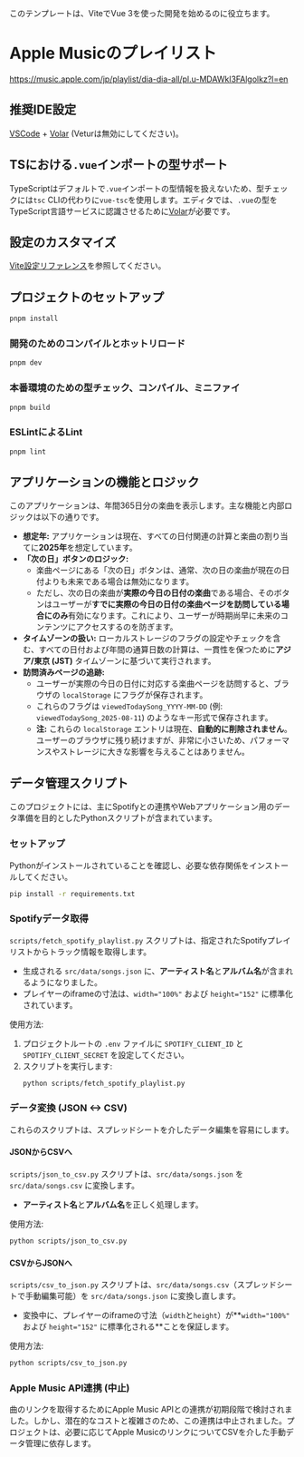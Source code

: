 このテンプレートは、ViteでVue 3を使った開発を始めるのに役立ちます。

# Apple Musicのプレイリスト

https://music.apple.com/jp/playlist/dia-dia-all/pl.u-MDAWkl3FAlgolkz?l=en

## 推奨IDE設定

[VSCode](https://code.visualstudio.com/) + [Volar](https://marketplace.visualstudio.com/items?itemName=Vue.volar) (Veturは無効にしてください)。

## TSにおける`.vue`インポートの型サポート

TypeScriptはデフォルトで`.vue`インポートの型情報を扱えないため、型チェックには`tsc` CLIの代わりに`vue-tsc`を使用します。エディタでは、`.vue`の型をTypeScript言語サービスに認識させるために[Volar](https://marketplace.visualstudio.com/items?itemName=Vue.volar)が必要です。

## 設定のカスタマイズ

[Vite設定リファレンス](https://vite.dev/config/)を参照してください。

## プロジェクトのセットアップ

```sh
pnpm install
```

### 開発のためのコンパイルとホットリロード

```sh
pnpm dev
```

### 本番環境のための型チェック、コンパイル、ミニファイ

```sh
pnpm build
```

### ESLintによるLint

```sh
pnpm lint
```

## アプリケーションの機能とロジック

このアプリケーションは、年間365日分の楽曲を表示します。主な機能と内部ロジックは以下の通りです。

*   **想定年:** アプリケーションは現在、すべての日付関連の計算と楽曲の割り当てに**2025年**を想定しています。
*   **「次の日」ボタンのロジック:**
    *   楽曲ページにある「次の日」ボタンは、通常、次の日の楽曲が現在の日付よりも未来である場合は無効になります。
    *   ただし、次の日の楽曲が**実際の今日の日付の楽曲**である場合、そのボタンはユーザーが**すでに実際の今日の日付の楽曲ページを訪問している場合にのみ**有効になります。これにより、ユーザーが時期尚早に未来のコンテンツにアクセスするのを防ぎます。
*   **タイムゾーンの扱い:** ローカルストレージのフラグの設定やチェックを含む、すべての日付および年間の通算日数の計算は、一貫性を保つために**アジア/東京 (JST)** タイムゾーンに基づいて実行されます。
*   **訪問済みページの追跡:**
    *   ユーザーが実際の今日の日付に対応する楽曲ページを訪問すると、ブラウザの `localStorage` にフラグが保存されます。
    *   これらのフラグは `viewedTodaySong_YYYY-MM-DD` (例: `viewedTodaySong_2025-08-11`) のようなキー形式で保存されます。
    *   **注:** これらの `localStorage` エントリは現在、**自動的に削除されません**。ユーザーのブラウザに残り続けますが、非常に小さいため、パフォーマンスやストレージに大きな影響を与えることはありません。

## データ管理スクリプト

このプロジェクトには、主にSpotifyとの連携やWebアプリケーション用のデータ準備を目的としたPythonスクリプトが含まれています。

### セットアップ

Pythonがインストールされていることを確認し、必要な依存関係をインストールしてください。

```sh
pip install -r requirements.txt
```

### Spotifyデータ取得

`scripts/fetch_spotify_playlist.py` スクリプトは、指定されたSpotifyプレイリストからトラック情報を取得します。

-   生成される `src/data/songs.json` に、**アーティスト名**と**アルバム名**が含まれるようになりました。
-   プレイヤーのiframeの寸法は、`width="100%"` および `height="152"` に標準化されています。

使用方法:

1.  プロジェクトルートの `.env` ファイルに `SPOTIFY_CLIENT_ID` と `SPOTIFY_CLIENT_SECRET` を設定してください。
2.  スクリプトを実行します:
    ```sh
    python scripts/fetch_spotify_playlist.py
    ```

### データ変換 (JSON <-> CSV)

これらのスクリプトは、スプレッドシートを介したデータ編集を容易にします。

#### JSONからCSVへ

`scripts/json_to_csv.py` スクリプトは、`src/data/songs.json` を `src/data/songs.csv` に変換します。

-   **アーティスト名**と**アルバム名**を正しく処理します。

使用方法:

```sh
python scripts/json_to_csv.py
```

#### CSVからJSONへ

`scripts/csv_to_json.py` スクリプトは、`src/data/songs.csv`（スプレッドシートで手動編集可能）を `src/data/songs.json` に変換し直します。

-   変換中に、プレイヤーのiframeの寸法（`width`と`height`）が**`width="100%"` および `height="152"` に標準化される**ことを保証します。

使用方法:

```sh
python scripts/csv_to_json.py
```

### Apple Music API連携 (中止)

曲のリンクを取得するためにApple Music APIとの連携が初期段階で検討されました。しかし、潜在的なコストと複雑さのため、この連携は中止されました。プロジェクトは、必要に応じてApple MusicのリンクについてCSVを介した手動データ管理に依存します。
